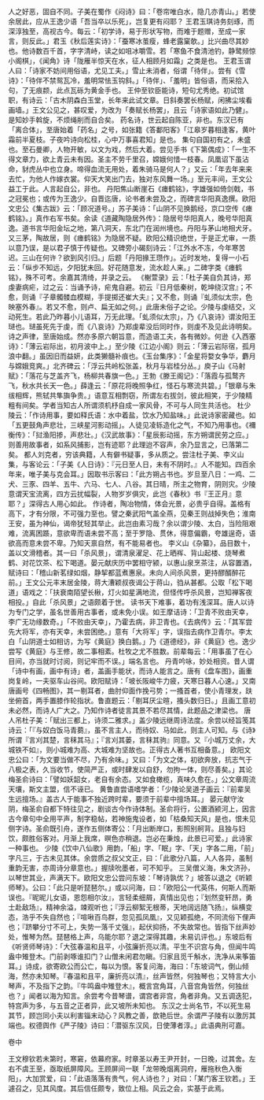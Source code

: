 <!-- { "loadSidebar": true } -->
人之好恶，固自不同。子美在蜀作《闷诗》曰：「卷帘唯白水，隐几亦青山。」若使余居此，应从王逸少语「吾当卒以乐死」，岂复更有闷耶？
王君玉琪诗务刻琢，而深淳独至，高视古今。每云：「初学诗，易于形状写物，而难于题赠，至成一家言，则反此。」君玉《秋后莲实诗》：「蚕寒冰茧瘦，蜂老露窠欹。」比兴曲尽其妙也。他诗数百千首，字字清峙，读之如咀冰嚼雪。若「寒鱼不食清池钓，静鹭频惊小阁棋」，《闻角》诗「陇雁半惊天在水，征人相顾月如霜」之类是也。
王君玉谓人曰：「诗家不妨间用俗语，尤见工夫。」雪止未消者，俗谓「待伴」。尝有《雪诗》：「待伴不禁鸳瓦冷，羞明常怯玉钩斜。」「待伴」、「羞明」皆俗语，而采拾入句，了无痕颣，此点瓦砾为黄金手也。
王仲至钦臣能诗，短句尤秀绝。初试馆职，有诗云：「古木阴森白玉堂，长年来此试文章。日斜奏罢长杨赋，闲拂尘埃看画墙。」王文公见之，甚叹爱，为改为「奏赋长杨罢」，且云「诗家语如此乃健」。是知妙手斡旋，不烦绳削而自合矣。
药名诗，世云起自陈亚，非也。东汉已有「离合体」，至唐始着「药名」之号，如张籍《答鄱阳客》「江皋岁暮相逢客，黄叶霜前半夏枝。子夜吟诗向松桂，心中万事喜君知」是也。
集句自国初有之，未盛也。至石曼卿，人物开敏，以文为戏，然后大着。尝见手书《下第偶成》：「一生不得文章力，欲上青云未有因。圣主不劳千里召，嫦娥何惜一枝春。凤凰诏下虽沾命，豺虎丛中也立身。啼得血流无用处，着朱骑马是何人？」又云：「年去年来来去忙，为他人作嫁衣裳。仰天大笑出门去，独对东风舞一场。」至元丰间，王文公益工于此。人言起自公，非也。
丹阳焦山断崖石《瘗鹤铭》，字雄强如倚剑戟，书之冠冕也；或传为王逸少。自晋迄唐，论书者未尝及之，而碑言华阳真逸撰。欧阳文忠公《集古跋》云：「顾况道号。」苏子美诗：「山阴不见换鹅经，京口空传《瘗鹤铭》。」真作右军书矣。余读《道藏陶隐居外传》：隐居号华阳真人，晚号华阳真逸。道书言华阳金坛之地，第八洞天，东北门在润州境也。丹阳与茅山地相犬牙。又三茅，陶故居，则《瘗鹤铭》为隐居不疑。欧阳公精识绝世，于是正尤审，一质以意乃误，是以君子慎于传疑也。又碑旁小碣刻诗云：「江外水不冻，今年寒苦迟。三山在何许？欲到风引归。」后题「丹阳掾王瓒作」。近时发地，复得一小石云：「纵步不知远，夕阳犹未回。好花随意发，流水趁人来。」二碑字类《瘗鹤铭》，殊不可考。余嘉其清绮，并录之云。
《榭萱录》云：「杜子美自负其诗，郑虔妻病疟，过之云：当诵予诗，疟鬼自避。初云『日月低秦树，乾坤绕汉宫』；不愈，则诵『子章髑髅血模糊，手提掷还崔大夫』；又不愈，则诵『虬须似太宗，色映塞外春』。若又不愈，则卢、扁无如之何。」此唐未俗子之论。少陵与虔结交，义动死生。若此乃昨暮小儿语耳，万无此理。「虬须似太宗」，乃《八哀诗》谓汝阳王琎也。琎虽死先于虔，而《八哀诗》乃郑虔辈没后同时作，则虔不及见此诗明矣。
诗之声律，至唐始成。然亦多原六朝旨意，而造语工夫，各有微妙。何逊《入西塞诗》：「薄云岩际出，初月波中上。」至少陵《江边小阁》则云：「薄云岩际宿，孤月浪中翻。」虽因旧而益妍，此类獭髓补痕也。《玉台集序》：「金星将婺女争华，麝月与嫦娥竞爽。」北齐碑云：「浮云共岭松张盖，秋月与岩桂分丛。」庾子山《马射赋》：「落花与芝盖齐飞，杨柳共春旗一色。」王勃《滕王阁记》：「落霞与孤鹜齐飞，秋水共长天一色。」薛逢云：「原花将晚照争红，怪石与寒流共碧。」「银章与朱绂相辉，熊轼共隼旟争贵。」语意互相剽窃，所谓左右拔剑，彼此相笑，于少陵精粗有间矣。学者当知古人所谓须机杼自成一家风骨，不可与人同生共活也。
杜少陵云：「作诗用事，要如释氏语：水中着盐，饮水乃知盐味。」此说诗家密藏也。如「五更鼓角声悲壮，三峡星河影动摇」。人徒见凌轹造化之气，不知乃用事也。《襧衡传》：「挝渔阳掺，声悲壮。」《汉武故事》：「星辰影动摇，东方朔谓民劳之应。」则善用故事者，如系风捕影，岂有迹耶？此理迨不容声，余乃显言之，已落第二矣。
都人刘克者，穷该典籍，人有僻书疑事，多从质之。尝注杜子美、李义山集，与客论云：「子美《人日诗》：『元日至人日，未有不阴时。』人不能知。四百余年来，唯子美与克会耳。」因取书示客曰：「此方朔占书也。岁旦至八日：一鸡、二犬、三豕、四羊、五牛、六马、七人、八谷。其日晴，所主之物育，阴则灾。少陵意谓天宝流离，四方云扰幅裂，人物岁岁俱灾，此岂《春秋》书『王正月』意耶？」深得古人用心如此。
作诗者，陶冶物情，体会光景，必贵乎自得。盖格有高下，才有分限，不可强力至也。譬之秦武阳气盖全燕，见秦王则战掉失色；淮南王安，虽为神仙，谒帝犹轻其举止。此岂由素习哉？余以谓少陵、太白，当险阻艰难，流离困踬，意欲卑而语未尝不高；至于罗隐、贯休，得意偏霸，夸雄逞奇，语欲高而意未尝不卑。乃知天禀自然，有不能易者也。
李义山《杂纂》，品目数十，盖以文滑稽者。其一曰「杀风景」，谓清泉濯足、花上晒裈、背山起楼、烧琴煮鹤、对花饮茶、松下喝道。晏元献庆历中罢相守颍，以惠山泉烹茶注，从容置酒，赋诗曰：「稽山新茗绿如烟，静挈都蓝煮惠泉。未向人间杀风景，更持醪醑醉花前。」王文公元丰末居金陵，蒋大漕颖叔夜谒公于蒋山，驺从甚都。公取「松下喝道」语戏之：「扶衰南陌望长楸，灯火如星满地流，但怪传呼杀风景，岂知禅客夜相投。」自此「杀风景」之语颇着于世。
读书天下难事，着功有浅深耳。唐人以诗为专门之学，虽名世善用古事者，或未免小误。如王摩诘诗：「卫青不败由天幸，李广无功缘数奇。」「不败由天幸」，乃霍去病，非卫青也。《去病传》云：「其军尝先大将军，亦有天幸，未尝困绝。」意有「大将军」字，误指去病作卫青尔。李太白「山阴道士如相访，为写《黄庭》换白鹅。」乃《道德经》，非《黄庭》也。逸少尝写《黄庭》与王修，故二事相紊。杜牧之尤不胜数。前辈每云：「用事虽了在心目间，亦当就时讨阅，则记牢而不误。」端名言也。
丹青吟咏，妙处相资。昔人谓「诗中有画，画中有诗」者，盖画手能状，而诗人能言之。唐有《盘车图》，画重岗复岭，一夫驱车山谷间。欧阳赋诗：「坡长阪峻牛力疲，天寒日暮人心速。」又南唐画号《四畅图》，其一剔耳者，曲肘仰面作挽弓势；一搔首者，使小青理发，趺坐俯首，两手置膝作轮指状。鲁直题云：「剔耳厌尘暄，搔头数归日。」且画工意初未必然，而诗人广大之。乃知作诗者徒言其景不若尽其情，此题品之津梁也。
唐人吊杜子美：「赋出三都上，诗须二雅求。」盖少陵远继周诗法度。余尝以经旨笺其诗云：「『与奴白饭马青蒭』，虽不言主人，而待奴、马如此，则主人可知。与《诗》所谓『言刈其楚，言秣其马』；『言刈其蒌，言秣其驹』同意。又『小城万丈余，大城铁不如』，则小城难为高、大城难为坚故也。正得古人著书互相备意。」
欧阳文忠公曰：「为文要当做不尽，乃有余味。」又曰：「为文之体，初欲奔放，抗志气于八极之表，久当收节，使简严正，或时肆发以自舒，勿拘一体，则尽善矣。」其论梅圣俞诗曰：「譬如妖韶女，老自有余态。又如食橄榄，真味久愈在。」公文章周流天壤，斯文主盟，信不诬已。
黄鲁直尝语嗜学者：「少陵论吴道子画云：『前辈吴生远擅场。』盖古人于能事不独近跨时辈，要须于前辈中擅场耳。」
晏元献守汝阴，梅圣俞自都下特往见之，剧谈古今作诗体制。圣俞将行，公置酒颍河上，因言古今章句中全用平声，制字稳帖，若神施鬼设者，如「枯桑知天风」是也，恨未见侧字诗。圣俞既引舟，遂作五侧体寄公：「月出断岸口，影照别舸背。且独与妇饮，颇胜俗客对。月渐上我席，暝色亦稍退。岂必在秉烛，此景已可爱。」此诗家一种事也。
少陵《饮中八仙歌》用韵，「船」字、「眠」字、「天」字各二用，「前」字凡三，于古未见其体。余尝质之叔父文正，曰：「此歌分八篇，人人各异，虽制重韵无害，亦周诗分章意也。」握牍吮墨者，可不知乎。
三吴僧义海，朱文济孙，以琴世其业，声满天下。欧阳文忠公尝问东坡：「琴诗孰优？」坡答以退之《听颖师琴》。公曰：「此只是听琵琶尔。」或以问海，曰：「欧阳公一代英伟，何斯人而斯误也。『昵昵儿女语，恩怨相尔汝』，言轻柔细屑，真情出见也；『划然变轩昂，勇士赴敌场』，精神余溢，竦观听也；『浮云柳絮无根蒂，天地阔远随飞扬』，纵横变态，浩乎不失自然也；『喧啾百鸟群，忽见孤凤凰』，又见颖孤绝，不同流俗下俚声也；『跻攀分寸不可上，失势一落千丈强』，起伏抑扬，不失故常也。皆指下丝声妙处，惟琴为然。琵琶格上声，乌能尔耶？退之深得其趣，未易讥评也。」东坡后有《听贤师琴诗》：「大弦春温和且平，小弦廉折亮以清。平生不识宫与角，但闻牛鸣盎中雉登木。门前剥啄谁扣门？山僧未闲君勿瞋。归家且觅千斛水，洗净从来筝笛耳。」诗成，欲寄欧公而公亡，每以为恨。客复问海，海曰：「东坡词气，倒山倾海，然亦未知琴。『春温和且平，廉折亮以清』，丝声皆然，何独琴也；又特言大小琴声，不及指下之韵。『牛鸣盎中雉登木』，概言宫角耳，八音宫角皆然，何独丝也？」闻者以海为知言。余尝考今昔琴谱，谓宫者非宫，角者非角。又五调迭犯，特宫声为多，与五音之正者异，此又坡所未知也。
东汉之士尚名节，不以死生易其节，顾岂同小夫以利害锱末动心？风教之善，歆艳后世。余谓严子陵有以激厉其端也。权德舆作《严子陵》诗曰：「潜驱东汉风，日使薄者淳。」此语典刑可嘉。

卷中

王文穆钦若未第时，寒窘，依幕府家。时章圣以寿王尹开封，一日晚，过其舍。左右不虞王至，亟取纸屏障风。王顾屏间一联「龙带晚烟离洞府，雁拖秋色入衡阳」，大加赏爱，曰：「此语落落有贵气，何人诗也？」对曰：「某门客王钦若。」王遽召之，见其风度。其后信任颇专，致位上相。风云之会，实基于此焉。
